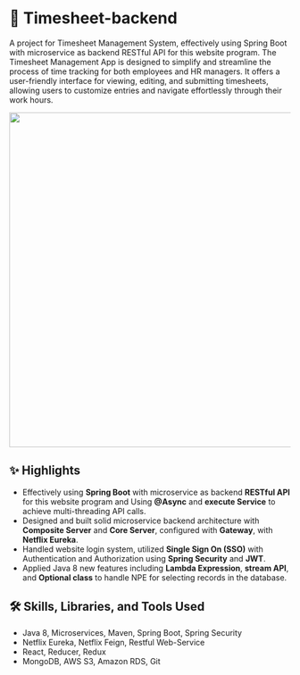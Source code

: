 # 📆 Timesheet-backend
A project for Timesheet Management System, effectively using Spring Boot with microservice as backend RESTful API for this website program. The Timesheet Management App is designed to simplify and streamline the process of time tracking for both employees and HR managers. It offers a user-friendly interface for viewing, editing, and submitting timesheets, allowing users to customize entries and navigate effortlessly through their work hours.

<p align="center">
    <img src="https://res.cloudinary.com/dhczvji7g/image/upload/v1702064577/portfolio/ein4qco0v7rpbpbajh2z.jpg" width="600" />
</p>

## ✨ Highlights
- Effectively using **Spring Boot** with microservice as backend **RESTful API** for this website program and Using **@Async** and **execute Service** to achieve multi-threading API calls.
- Designed and built solid microservice backend architecture with **Composite Server** and **Core Server**, configured with **Gateway**, with **Netflix Eureka**.
- Handled website login system, utilized **Single Sign On (SSO)** with Authentication and Authorization using **Spring Security** and **JWT**.
- Applied Java 8 new features including **Lambda Expression**, **stream API**, and **Optional class** to handle NPE for selecting records in the database.

## 🛠 Skills, Libraries, and Tools Used
- Java 8, Microservices, Maven, Spring Boot, Spring Security
- Netflix Eureka, Netflix Feign, Restful Web-Service
- React, Reducer, Redux
- MongoDB, AWS S3, Amazon RDS, Git
